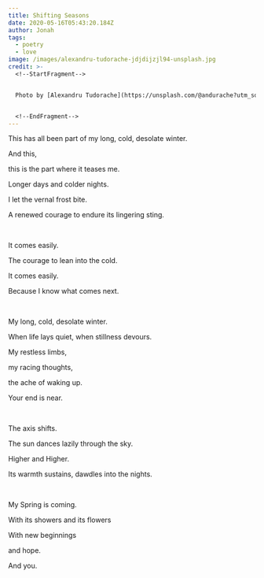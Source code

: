 ```yaml
---
title: Shifting Seasons
date: 2020-05-16T05:43:20.184Z
author: Jonah
tags:
  - poetry
  - love
image: /images/alexandru-tudorache-jdjdijzjl94-unsplash.jpg
credit: >-
  <!--StartFragment-->


  Photo by [Alexandru Tudorache](https://unsplash.com/@andurache?utm_source=unsplash&utm_medium=referral&utm_content=creditCopyText) on [Unsplash](https://unsplash.com/s/photos/spring?utm_source=unsplash&utm_medium=referral&utm_content=creditCopyText)


  <!--EndFragment-->
---
```

This has all been part of my long, cold, desolate winter.

And this,

this is the part where it teases me.

Longer days and colder nights.  

I let the vernal frost bite.

A renewed courage to endure its lingering sting.

<br/>

It comes easily.

The courage to lean into the cold.

It comes easily.

Because I know what comes next.

<br/>  

My long, cold, desolate winter.

When life lays quiet, when stillness devours.

My restless limbs,

my racing thoughts,

the ache of waking up.

Your end is near.  

<br/>

The axis shifts.

The sun dances lazily through the sky.

Higher and Higher.

Its warmth sustains, dawdles into the nights.  

<br/>

My Spring is coming.

With its showers and its flowers

With new beginnings

and hope.

And you.